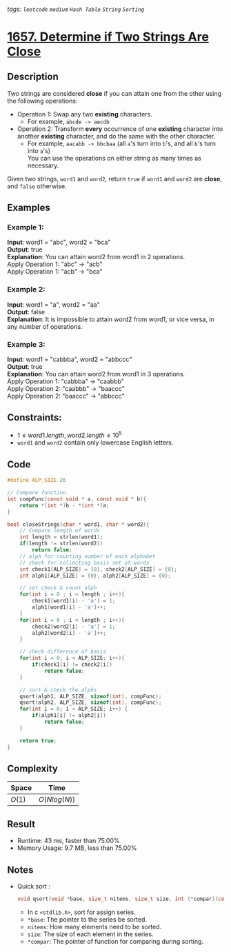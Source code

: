 ###### tags: `leetcode` `medium` `Hash Table` `String` `Sorting`
# [1657. Determine if Two Strings Are Close](https://leetcode.com/problems/determine-if-two-strings-are-close/)

## Description

Two strings are considered **close** if you can attain one from the other using the following operations:  

- Operation 1: Swap any two **existing** characters.  
    - For example, `abcde -> aecdb`  
- Operation 2: Transform **every** occurrence of one **existing** character into another **existing** character, and do the same with the other character.  
    - For example, `aacabb -> bbcbaa` (all `a`'s turn into `b`'s, and all `b`'s turn into `a`'s)  
You can use the operations on either string as many times as necessary.  

Given two strings, `word1` and `word2`, return `true` if `word1` and `word2` are **close**, and `false` otherwise.  

## Examples
### Example 1:

**Input**: word1 = "abc", word2 = "bca"  
**Output**: true  
**Explanation**: You can attain word2 from word1 in 2 operations.  
Apply Operation 1: "abc" -> "acb"  
Apply Operation 1: "acb" -> "bca"  

### Example 2:

**Input**: word1 = "a", word2 = "aa"  
**Output**: false  
**Explanation**: It is impossible to attain word2 from word1, or vice versa, in any number of operations.  

### Example 3:

**Input**: word1 = "cabbba", word2 = "abbccc"  
**Output**: true  
**Explanation**: You can attain word2 from word1 in 3 operations.  
Apply Operation 1: "cabbba" -> "caabbb"  
Apply Operation 2: "caabbb" -> "baaccc"  
Apply Operation 2: "baaccc" -> "abbccc"  


## Constraints:

- $1 \leq word1.length, word2.length \leq 10^5$  
- `word1` and `word2` contain only lowercase English letters.

## Code

```c
#define ALP_SIZE 26

// Compare function
int compFunc(const void * a, const void * b){
    return *(int *)b - *(int *)a;
}

bool closeStrings(char * word1, char * word2){
    // Compare length of words
    int length = strlen(word1);
    if(length != strlen(word2))
        return false;
    // alph for counting number of each alphabet
    // check for collecting basis set of words
    int check1[ALP_SIZE] = {0}, check2[ALP_SIZE] = {0};
    int alph1[ALP_SIZE] = {0}, alph2[ALP_SIZE] = {0};

    // set check & count alph
    for(int i = 0 ; i < length ; i++){
        check1[word1[i] - 'a'] = 1;
        alph1[word1[i] - 'a']++;
    }
    for(int i = 0 ; i < length ; i++){
        check2[word2[i] - 'a'] = 1;
        alph2[word2[i] - 'a']++;
    }

    // check difference of basis
    for(int i = 0; i < ALP_SIZE; i++){
        if(check1[i] != check2[i])
            return false;
    }

    // sort & check the alphs
    qsort(alph1, ALP_SIZE, sizeof(int), compFunc);
    qsort(alph2, ALP_SIZE, sizeof(int), compFunc);
    for(int i = 0; i < ALP_SIZE; i++) { 
        if(alph1[i] != alph2[i])
            return false;
    }

    return true;
}
```


## Complexity

|Space |Time        |
|-     |-           |
|$O(1)$|$O(Nlog(N))$|

## Result

- Runtime: 43 ms, faster than 75.00%  
- Memory Usage: 9.7 MB, less than 75.00%

## Notes

- Quick sort : 
    ```c
    void qsort(void *base, size_t nitems, size_t size, int (*compar)(const void *, const void*))
    ```
    - In c `<stdlib.h>`, sort for assign series.  
    - `*base`: The pointer to the series be sorted.  
    - `nitems`: How many elements need to be sorted.  
    - `size`: The size of each element in the series.  
    - `*compar`: The pointer of function for comparing during sorting.  